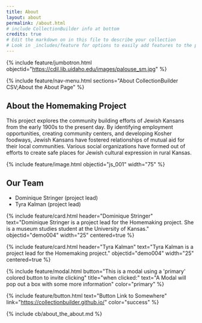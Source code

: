 ```yaml
---
title: About
layout: about
permalink: /about.html
# include CollectionBuilder info at bottom
credits: true
# Edit the markdown on in this file to describe your collection
# Look in _includes/feature for options to easily add features to the page
---
```


{% include feature/jumbotron.html objectid="https://cdil.lib.uidaho.edu/images/palouse_sm.jpg" %} 

{% include feature/nav-menu.html sections="About CollectionBuilder CSV;About the About Page" %}

## About the Homemaking Project

This project explores the community building efforts of Jewish Kansans from the early 1900s to the present day. By identifying employment opportunities, creating community centers, and developing Kosher foodways, Jewish Kansans have fostered relationships of mutual aid for their local communities. Various social organizations have formed out of efforts to create safe places for Jewish cultural expression in rural Kansas.

{% include feature/image.html objectid="js_001" width="75" %}

## Our Team
- Dominique Stringer (project lead) 
- Tyra Kalman (project lead)

{% include feature/card.html header="Dominique Stringer" text="Dominique Stringer is a project lead for the Homemaking project. She is a museum studies student at the University of Kansas." objectid="demo004" width="25" centered=true %}

{% include feature/card.html header="Tyra Kalman" text="Tyra Kalman is a project lead for the Homemaking project." objectid="demo004" width="25" centered=true %}

{% include feature/modal.html button="This is a modal using a 'primary' colored button to invite clicking" title="when clicked:" text="A Modal will pop out a box with some more information" color="primary" %}

{% include feature/button.html text="Button Link to Somewhere" link="https://collectionbuilder.github.io/" color="success" %}

<!-- IMPORTANT!!! DELETE this comment and the include below when you are finished editing this page for your collection. The include below introduces about page features. They will show up on your collection's about page until you delete it.  -->
{% include cb/about_the_about.md %} 
